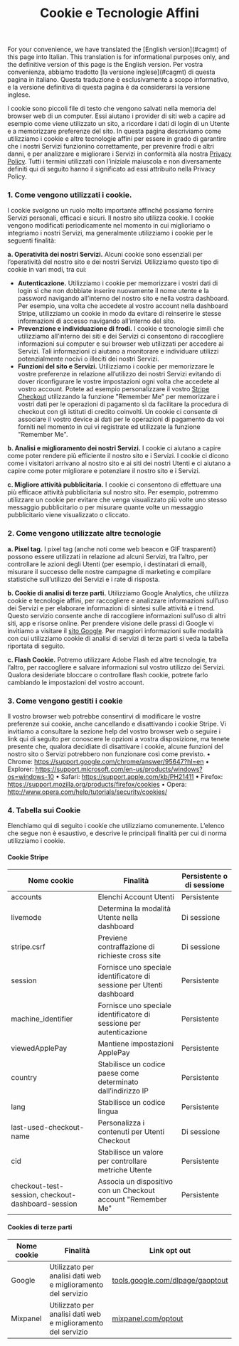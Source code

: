 <header id="translation">
<h1>Cookie e Tecnologie Affini</h1>
</header>

<section>

<aside class="important alternate">
<p>For your convenience, we have translated the [English version](#cagmt) of this page into Italian. This translation is for informational purposes only, and the definitive version of this page is the English version. Per vostra convenienza, abbiamo tradotto [la versione inglese](#cagmt) di questa pagina in italiano. Questa traduzione è esclusivamente a scopo informativo, e la versione definitiva di questa pagina è da considerarsi la versione inglese.</p>
</aside>

I cookie sono piccoli file di testo che vengono salvati nella memoria del browser web di un computer. Essi aiutano i provider di siti web a capire ad esempio come viene utilizzato un sito, a ricordare i dati di login di un Utente e a memorizzare preferenze del sito. In questa pagina descriviamo come utilizziamo i cookie e altre tecnologie affini per essere in grado di garantire che i nostri Servizi funzionino correttamente, per prevenire frodi e altri danni, e per analizzare e migliorare i Servizi in conformità alla nostra [Privacy Policy](https://stripe.com/privacy). Tutti i termini utilizzati con l’iniziale maiuscola e non diversamente definiti qui di seguito hanno il significato ad essi attribuito nella Privacy Policy.

### 1. Come vengono utilizzati i cookie. 

I cookie svolgono un ruolo molto importante affinché possiamo fornire Servizi personali, efficaci e sicuri. Il nostro sito utilizza cookie. I cookie vengono modificati periodicamente nel momento in cui miglioriamo o integriamo i nostri Servizi, ma generalmente utilizziamo i cookie per le seguenti finalità:

**a. Operatività dei nostri Servizi.** Alcuni cookie sono essenziali per l’operatività del nostro sito e dei nostri Servizi. Utilizziamo questo tipo di cookie in vari modi, tra cui:

* **Autenticazione.** Utilizziamo i cookie per memorizzare i vostri dati di login sì che non dobbiate inserire nuovamente il nome utente e la password navigando all’interno del nostro sito e nella vostra dashboard. Per esempio, una volta che accedete al vostro account nella dashboard Stripe, utilizziamo un cookie in modo da evitare di reinserire le stesse informazioni di accesso navigando all’interno del sito.  
* **Prevenzione e individuazione di frodi.** I cookie e tecnologie simili che utilizziamo all’interno dei siti e dei Servizi ci consentono di raccogliere informazioni sui computer e sui browser web utilizzati per accedere ai Servizi. Tali informazioni ci aiutano a monitorare e individuare utilizzi potenzialmente nocivi o illeciti dei nostri Servizi. 
* **Funzioni del sito e Servizi.** Utilizziamo i cookie per memorizzare le vostre preferenze in relazione all’utilizzo dei nostri Servizi evitando di dover riconfigurare le vostre impostazioni ogni volta che accedete al vostro account. Potete ad esempio personalizzare il vostro [Stripe Checkout](https://stripe.com/checkout) utilizzando la funzione "Remember Me" per memorizzare i vostri dati per le operazioni di pagamento sì da facilitare la procedura di checkout con gli istituti di credito coinvolti. Un cookie ci consente di associare il vostro device ai dati per le operazioni di pagamento da voi forniti nel momento in cui vi registrate ed utilizzate la funzione "Remember Me".  

**b. Analisi e miglioramento dei nostri Servizi.** I cookie ci aiutano a capire come poter rendere più efficiente il nostro sito e i Servizi. I cookie ci dicono come i visitatori arrivano al nostro sito e ai siti dei nostri Utenti e ci aiutano a capire come poter migliorare e potenziare il nostro sito e i Servizi. 

**c. Migliore attività pubblicitaria.** I cookie ci consentono di effettuare una più efficace attività pubblicitaria sul nostro sito. Per esempio, potremmo utilizzare un cookie per evitare che venga visualizzato più volte uno stesso messaggio pubblicitario o per misurare quante volte un messaggio pubblicitario viene visualizzato o cliccato.

### 2. Come vengono utilizzate altre tecnologie

**a. Pixel tag.**  I pixel tag (anche noti come web beacon e GIF trasparenti) possono essere utilizzati in relazione ad alcuni Servizi, tra l’altro, per controllare le azioni degli Utenti (per esempio, i destinatari di email), misurare il successo delle nostre campagne di marketing e compilare statistiche sull’utilizzo dei Servizi e i rate di risposta. 

**b.  Cookie di analisi di terze parti.** Utilizziamo Google Analytics, che utilizza cookie e tecnologie affini, per raccogliere e analizzare informazioni sull’uso dei Servizi e per elaborare informazioni di sintesi sulle attività e i trend.  Questo servizio consente anche di raccogliere informazioni sull’uso di altri siti, app e risorse online.  Per prendere visione delle prassi di Google vi invitiamo a visitare il [sito Google](https://www.google.com/policies/privacy/partners/). Per maggiori informazioni sulle modalità con cui utilizziamo cookie di analisi di servizi di terze parti si veda la tabella riportata di seguito. 

**c. Flash Cookie.**  Potremo utilizzare Adobe Flash ed altre tecnologie, tra l’altro, per raccogliere e salvare informazioni sul vostro utilizzo dei Servizi.  Qualora desideriate bloccare o controllare flash cookie, potrete farlo cambiando le impostazioni del vostro account.

### 3. Come vengono gestiti i cookie 

Il vostro browser web potrebbe consentirvi di modificare le vostre preferenze sui cookie, anche cancellando e disattivando i cookie Stripe. Vi invitiamo a consultare la sezione help del vostro browser web o seguire i link qui di seguito per conoscere le opzioni a vostra disposizione, ma tenete presente che, qualora decidiate di disattivare i cookie, alcune funzioni del nostro sito o Servizi potrebbero non funzionare così come previsto. 
•	Chrome: https://support.google.com/chrome/answer/95647?hl=en
•	Explorer: https://support.microsoft.com/en-us/products/windows?os=windows-10
•	Safari: https://support.apple.com/kb/PH21411
•	Firefox: https://support.mozilla.org/products/firefox/cookies
•	Opera: http://www.opera.com/help/tutorials/security/cookies/



### 4. Tabella sui Cookie

Elenchiamo qui di seguito i cookie che utilizziamo comunemente. L’elenco che segue non è esaustivo, e descrive le principali finalità per cui di norma utilizziamo i cookie. 

#### Cookie Stripe

<table class="alternate">
  <thead>
  <tr>
    <th>Nome cookie</th>
    <th>Finalità</th> 
    <th>Persistente o di sessione</th>
  </tr>
  </thead>
  <tbody>    
  <tr>
    <td>accounts</td>
    <td>Elenchi Account Utenti</td> 
    <td>Persistente</td>
  </tr>
  <tr>
    <td>livemode</td>
    <td>Determina la modalità Utente nella dashboard</td>
    <td>Di sessione</td>
  </tr>
  <tr>
    <td>stripe.csrf</td>
    <td>Previene contraffazione di richieste cross site</td>
    <td>Di sessione</td>
  </tr>
  <tr>
    <td>session</td>
    <td>Fornisce uno speciale identificatore di sessione per Utenti dashboard</td>
    <td>Persistente</td>
  </tr>
  <tr>
    <td>machine_identifier</td>
    <td>Fornisce uno speciale identificatore di sessione per autenticazione</td>
    <td>Persistente</td>
  </tr>
  <tr>
    <td>viewedApplePay</td>
    <td>Mantiene impostazioni ApplePay</td>
    <td>Persistente</td>
  </tr>
  <tr>
    <td>country</td>
    <td>Stabilisce un codice paese come determinato dall’indirizzo IP</td>
    <td>Persistente</td>
  </tr>
  <tr>
    <td>lang</td>
    <td>Stabilisce un codice lingua</td>
    <td>Persistente</td>
  </tr>
  <tr>
    <td>last-used-checkout-name</td>
    <td>Personalizza i contenuti per Utenti Checkout</td>
    <td>Di sessione</td>
  </tr>
  <tr>
    <td>cid</td>
    <td>Stabilisce un valore per controllare metriche Utente</td>
    <td>Persistente</td>
  </tr>
  <tr>
    <td>checkout-test-session, checkout-dashboard-session</td>
    <td>Associa un dispositivo con un Checkout account "Remember Me"</td>
    <td>Persistente</td>
  </tr>
  </tbody>
</table>

#### Cookies di terze parti

<table class="alternate">
<thead>
<tr>
  <th>Nome cookie</th>
  <th>Finalità</th>
  <th>Link opt out </th>
</tr>
</thead>
<tbody>  
<tr>
  <td>Google</td>
  <td>Utilizzato per analisi dati web e miglioramento del servizio</td>
  <td><a href="http://tools.google.com/dlpage/gaoptout">tools.google.com/dlpage/gaoptout</a></td>
</tr>
<tr>
  <td>Mixpanel</td>
  <td>Utilizzato per analisi dati web e miglioramento del servizio</td>
  <td><a href="http://mixpanel.com/optout">mixpanel.com/optout</a></td>
</tr>
</tbody>
</table>

</section>
